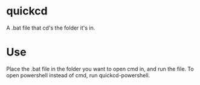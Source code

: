# quickcd
A .bat file that cd's the folder it's in.
# Use
Place the .bat file in the folder you want to open cmd in, and run the file.
To open powershell instead of cmd, run quickcd-powershell.
